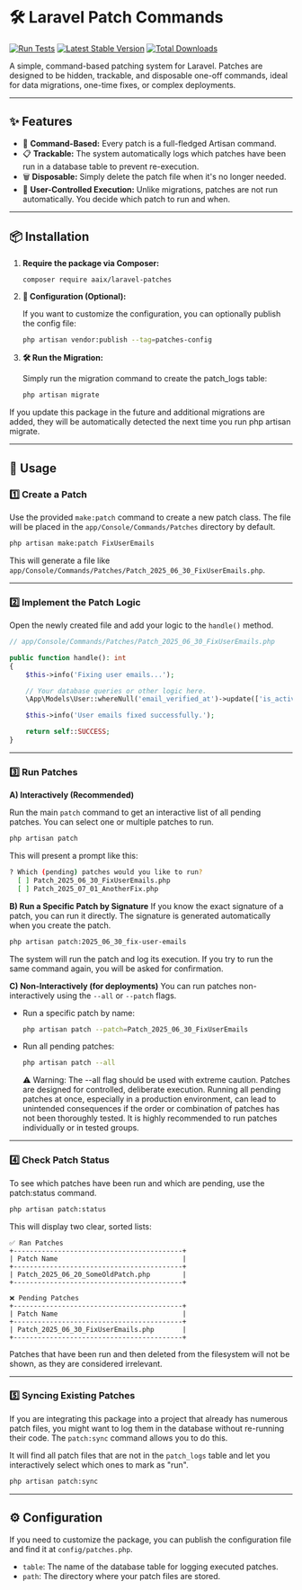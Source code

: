 # 🛠️ Laravel Patch Commands

[![Run Tests](https://github.com/jonaaix/laravel-patches/actions/workflows/run-tests.yml/badge.svg)](https://github.com/aaix/laravel-patches/actions/workflows/run-tests.yml)
[![Latest Stable Version](https://img.shields.io/packagist/v/aaix/laravel-patches.svg)](https://packagist.org/packages/aaix/laravel-patches)
[![Total Downloads](https://img.shields.io/packagist/dt/aaix/laravel-patches.svg)](https://packagist.org/packages/aaix/laravel-patches)

A simple, command-based patching system for Laravel. Patches are designed to be hidden, trackable, and disposable one-off
commands, ideal for data migrations, one-time fixes, or complex deployments.

---

## ✨ Features

* 🧩 **Command-Based:** Every patch is a full-fledged Artisan command.
* 📋 **Trackable:** The system automatically logs which patches have been run in a database table to prevent re-execution.
* 🗑️ **Disposable:** Simply delete the patch file when it's no longer needed.
* 🧠 **User-Controlled Execution:** Unlike migrations, patches are not run automatically. You decide which patch to run and when.

---

## 📦 Installation

1. **Require the package via Composer:**

   ```bash
   composer require aaix/laravel-patches
   ```

2. **📂 Configuration (Optional):**

   If you want to customize the configuration, you can optionally publish the config file:

   ```bash
   php artisan vendor:publish --tag=patches-config
   ```

3. **🛠️ Run the Migration:**

   Simply run the migration command to create the patch_logs table:

   ```bash
   php artisan migrate
   ```

If you update this package in the future and additional migrations are added, they will be automatically detected the next time
you run php artisan migrate.

---

## 🚀 Usage

### 1️⃣ Create a Patch

Use the provided `make:patch` command to create a new patch class. The file will be placed in the `app/Console/Commands/Patches`
directory by default.

```bash
php artisan make:patch FixUserEmails
```

This will generate a file like `app/Console/Commands/Patches/Patch_2025_06_30_FixUserEmails.php`.

---

### 2️⃣ Implement the Patch Logic

Open the newly created file and add your logic to the `handle()` method.

```php
// app/Console/Commands/Patches/Patch_2025_06_30_FixUserEmails.php

public function handle(): int
{
    $this->info('Fixing user emails...');

    // Your database queries or other logic here.
    \App\Models\User::whereNull('email_verified_at')->update(['is_active' => false]);

    $this->info('User emails fixed successfully.');

    return self::SUCCESS;
}
```

---

### 3️⃣ Run Patches

**A) Interactively (Recommended)**

Run the main `patch` command to get an interactive list of all pending patches. You can select one or multiple patches to run.

```bash
php artisan patch
```

This will present a prompt like this:

```bash
? Which (pending) patches would you like to run?
  [ ] Patch_2025_06_30_FixUserEmails.php
  [ ] Patch_2025_07_01_AnotherFix.php
```

**B) Run a Specific Patch by Signature**
If you know the exact signature of a patch, you can run it directly. The signature is generated automatically when you create the
patch.

```bash
php artisan patch:2025_06_30_fix-user-emails
```

The system will run the patch and log its execution. If you try to run the same command again, you will be asked for confirmation.

**C) Non-Interactively (for deployments)**
You can run patches non-interactively using the `--all` or `--patch` flags.

- Run a specific patch by name:
   ```bash
   php artisan patch --patch=Patch_2025_06_30_FixUserEmails
   ```
- Run all pending patches:
   ```bash
  php artisan patch --all
   ```
  ⚠️ Warning: The --all flag should be used with extreme caution. Patches are designed for controlled, deliberate execution.
  Running all pending patches at once, especially in a production environment, can lead to unintended consequences if the order or
  combination of patches has not been thoroughly tested. It is highly recommended to run patches individually or in tested groups.

---

### 4️⃣ Check Patch Status

To see which patches have been run and which are pending, use the patch:status command.

```bash
php artisan patch:status
```

This will display two clear, sorted lists:

```
✅ Ran Patches
+------------------------------------------+
| Patch Name                               |
+------------------------------------------+
| Patch_2025_06_20_SomeOldPatch.php        |
+------------------------------------------+

❌ Pending Patches
+------------------------------------------+
| Patch Name                               |
+------------------------------------------+
| Patch_2025_06_30_FixUserEmails.php       |
+------------------------------------------+
```

Patches that have been run and then deleted from the filesystem will not be shown, as they are considered irrelevant.

---

### 5️⃣ Syncing Existing Patches

If you are integrating this package into a project that already has numerous patch files, you might want to log them in the database without re-running their code. The `patch:sync` command allows you to do this.

It will find all patch files that are not in the `patch_logs` table and let you interactively select which ones to mark as "run".

```bash
php artisan patch:sync
```

---

## ⚙️ Configuration

If you need to customize the package, you can publish the configuration file and find it at `config/patches.php`.

* `table`: The name of the database table for logging executed patches.
* `path`: The directory where your patch files are stored.
